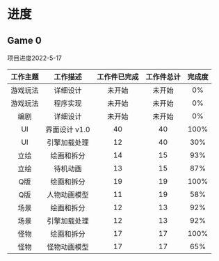 # 进度

## Game 0
项目进度2022-5-17

|工作主题|工作描述|工作件已完成|工作件总计|完成度|
| :-:  | :-:  | :-:  | :-:  | :-:  |
|游戏玩法|详细设计|未开始|未开始|0%|
|游戏玩法|程序实现|未开始|未开始|0%|
|编剧|详细设计|未开始|未开始|0%|
|UI|界面设计 v1.0|40|40|100%|
|UI|引擎加载处理|12|40|30%|
|立绘|绘画和拆分|14|15|93%|
|立绘|待机动画|13|15|87%|
|Q版|绘画和拆分|19|19|100%|
|Q版|人物动画模型|11|19|58%|
|场景|绘画和拆分|12|13|92%|
|场景|引擎加载处理|12|13|92%|
|怪物|绘画和拆分|17|17|100%|
|怪物|怪物动画模型|17|17|65%|
